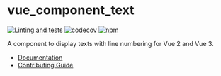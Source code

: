 # vue_component_text

[![Linting and tests](https://github.com/GhentCDH/vue_component_text/actions/workflows/linting_tests.yml/badge.svg?branch=main)](https://github.com/GhentCDH/vue_component_text/actions/workflows/linting_tests.yml)
[![codecov](https://codecov.io/gh/GhentCDH/vue_component_text/branch/main/graph/badge.svg?token=9828HMKE88)](https://codecov.io/gh/GhentCDH/vue_component_text)
[![npm](https://img.shields.io/npm/v/@ghentcdh/vue-component-text)](https://www.npmjs.com/package/@ghentcdh/vue-component-text)

A component to display texts with line numbering for Vue 2 and Vue 3.

* [Documentation](https://ghentcdh.github.io/vue_component_text/)
* [Contributing Guide](CONTRIBUTING.md)
